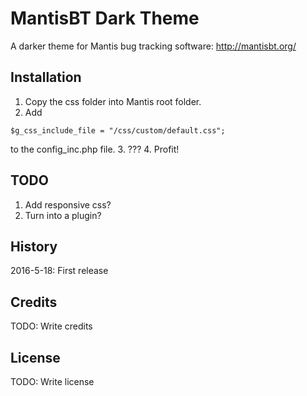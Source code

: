 # MantisBT Dark Theme

A darker theme for Mantis bug tracking software: http://mantisbt.org/

## Installation

1. Copy the css folder into Mantis root folder.
2. Add

```
$g_css_include_file = "/css/custom/default.css";
```
to the config_inc.php file.
3. ???
4. Profit!

## TODO

1. Add responsive css?
2. Turn into a plugin?

## History

2016-5-18: First release

## Credits

TODO: Write credits

## License

TODO: Write license
